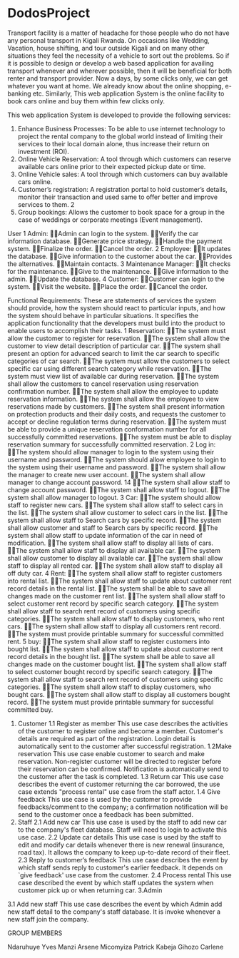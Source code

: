 # DodosProject

Transport facility is a matter of headache for those people who do not have any personal
transport in Kigali Rwanda. On occasions like Wedding, Vacation, house shifting, and tour outside Kigali and on many other situations they feel the necessity of a vehicle to sort out the
problems. So if it is possible to design or develop a web based application for availing
transport whenever and wherever possible, then it will be beneficial for both renter and
transport provider. Now a days, by some clicks only, we can get whatever you want at home.
We already know about the online shopping, e-banking etc. Similarly, This web application System is the online facility to book cars online and buy them within few clicks only.

This web application System is developed to provide the following services:
1. Enhance Business Processes:
To be able to use internet technology to project the rental company to the global world
instead of limiting their services to their local domain alone, thus increase their return on
investment (ROI).
2. Online Vehicle Reservation:
A tool through which customers can reserve available cars online prior to their expected pickup date or time.
3. Online Vehicle sales:
A tool through which customers can buy available cars online.
4. Customer’s registration:
A registration portal to hold customer’s details, monitor their transaction and used same to
offer better and improve services to them.
2
5. Group bookings:
Allows the customer to book space for a group in the case of weddings or corporate meetings
(Event management).

User
1 Admin:
Admin can login to the system.
Verify the car information database.
Generate price strategy.
Handle the payment system.
Finalize the order.
Cancel the order.
2 Employee:
It updates the database.
Give information to the customer about the car.
Provides the alternatives.
Maintain contacts.
3 Maintenance Manager:
It checks for the maintenance.
Give to the maintenance.
Give information to the admin.
Update the database.
4 Customer:
Customer can login to the system.
Visit the website.
Place the order.
Cancel the order.


Functional Requirements:
These are statements of services the system should provide, how the system should react to
particular inputs, and how the system should behave in particular situations. It specifies the
application functionality that the developers must build into the product to enable users to
accomplish their tasks.
1 Reservation:
The system must allow the customer to register for reservation.
The system shall allow the customer to view detail description of particular car.
The system shall present an option for advanced search to limit the car search to specific categories of car search.
The system must allow the customers to select specific car using different search
category while reservation.
The system must view list of available car during reservation.
The system shall allow the customers to cancel reservation using reservation
confirmation number.
The system shall allow the employee to update reservation information.
The system shall allow the employee to view reservations made by customers.
The system shall present information on protection products and their daily costs,
and requests the customer to accept or decline regulation terms during reservation.
The system must be able to provide a unique reservation conformation number for all
successfully committed reservations.
The system must be able to display reservation summary for successfully committed
reservation.
2 Log in:
The system should allow manager to login to the system using their username and
password.
The system should allow employee to login to the system using their username and
password.
The system shall allow the manager to create new user account.
The system shall allow manager to change account password.
14
The system shall allow staff to change account password.
The system shall allow staff to logout.
The system shall allow manager to logout.
3 Car:
The system should allow staff to register new cars.
The system shall allow staff to select cars in the list.
The system shall allow customer to select cars in the list.
The system shall allow staff to Search cars by specific record.
The system shall allow customer and staff to Search cars by specific record.
The system shall allow staff to update information of the car in need of modification.
The system shall allow staff to display all lists of cars.
The system shall allow staff to display all available car.
The system shall allow customer to display all available car.
The system shall allow staff to display all rented car.
The system shall allow staff to display all off duty car.
4 Rent:
The system shall allow staff to register customers into rental list.
The system shall allow staff to update about customer rent record details in the rental
list.
The system shall be able to save all changes made on the customer rent list.
The system shall allow staff to select customer rent record by specific search category.
The system shall allow staff to search rent record of customers using specific
categories.
The system shall allow staff to display customers, who rent cars.
The system shall allow staff to display all customers rent record.
The system must provide printable summary for successful committed rent.
5 buy:
The system shall allow staff to register customers into bought list.
The system shall allow staff to update about customer rent record details in the bought
list.
The system shall be able to save all changes made on the customer bought list.
The system shall allow staff to select customer bought record by specific search category.
The system shall allow staff to search rent record of customers using specific
categories.
The system shall allow staff to display customers, who bought cars.
The system shall allow staff to display all customers bought record.
The system must provide printable summary for successful committed buy.


1.	Customer
1.1	Register as member
This use case describes the activities of the customer to register online and become a member. Customer's details are required as part of the registration. Login detail is automatically sent to the customer after successful registration.
1.2Make reservation
This use case enable customer to search and make reservation. Non-register customer will be directed to register before their reservation can be confirmed. Notification is automatically send to the customer after the task is completed.
1.3	Return car
This use case describes the event of customer returning the car borrowed, the use case extends "process rental" use case from the staff actor.
1.4	Give feedback
This use case is used by the customer to provide feedbacks/comment to the company; a confirmation notification will be send to the customer once a feedback has been submitted.
2.	Staff
2.1	Add new car
This use case is used by the staff to add new car to the company's fleet database. Staff will need to login to activate this use case.
2.2	Update car details
This use case is used by the staff to edit and modify car details whenever there is new renewal (insurance, road tax). It allows the company to keep up-to-date record of their fleet.
2.3	Reply to customer’s feedback
This use case describes the event by which staff sends reply to customer's earlier feedback. It depends on `give feedback' use case from the customer.
2.4	Process rental
This use case described the event by which staff updates the system when customer pick up or when returning car.
3.Admin

3.1	Add new staff
This use case describes the event by which Admin add new staff detail to the company's staff database. It is invoke whenever a new staff join the company.




GROUP MEMBERS

Ndaruhuye Yves
Manzi Arsene
Micomyiza Patrick
Kabeja Gihozo Carlene
